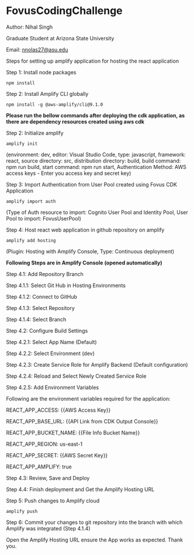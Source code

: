 # FovusCodingChallenge
Author: Nihal Singh

Graduate Student at Arizona State University

Email: nnolas27@asu.edu

Steps for setting up amplify application for hosting the react application

Step 1: Install node packages

`npm install`

Step 2: Install Amplify CLI globally

`npm install -g @aws-amplify/cli@9.1.0`

**Please run the bellow commands after deploying the cdk application, as there are dependency resources created using aws cdk**

Step 2: Initialize amplify

`amplify init`

(environment: dev, editor: Visual Studio Code, type: javascript, framework: react, source directory: src, distribution directory: build, build command: npm run build, start command: npm run start, Authentication Method: AWS access keys - Enter you access key and secret key)

Step 3: Import Authentication from User Pool created using Fovus CDK Application

`amplify import auth`

(Type of Auth resource to import: Cognito User Pool and Identity Pool, User Pool to import: FovusUserPool)

Step 4: Host react web application in github repository on amplify

`amplify add hosting`

(Plugin: Hosting with Amplify Console, Type: Continuous deployment)

**Following Steps are in Amplify Console (opened automatically)**

Step 4.1: Add Repository Branch

Step 4.1.1: Select Git Hub in Hosting Environments

Step 4.1.2: Connect to GitHub

Step 4.1.3: Select Repository

Step 4.1.4: Select Branch

Step 4.2: Configure Build Settings

Step 4.2.1: Select App Name (Default)

Step 4.2.2: Select Environment (dev)

Step 4.2.3: Create Service Role for Amplify Backend (Default configuration)

Step 4.2.4: Reload and Select Newly Created Service Role

Step 4.2.5: Add Environment Variables

Following are the environment variables required for the application:

REACT_APP_ACCESS: {{AWS Access Key}}

REACT_APP_BASE_URL: {{API Link from CDK Output Console}}

REACT_APP_BUCKET_NAME: {{File Info Bucket Name}}

REACT_APP_REGION: us-east-1

REACT_APP_SECRET: {{AWS Secret Key}}

REACT_APP_AMPLIFY: true

Step 4.3: Review, Save and Deploy

Step 4.4: Finish deployment and Get the Amplify Hosting URL

Step 5: Push changes to Amplify cloud

`amplify push`

Step 6: Commit your changes to git repository into the branch with which Amplify was integrated (Step 4.1.4)

Open the Amplify Hosting URL ensure the App works as expected. Thank you.